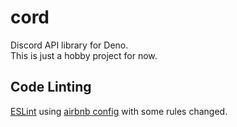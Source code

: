 # cord
Discord API library for Deno.  
This is just a hobby project for now.

## Code Linting

[ESLint](https://eslint.org/) using [airbnb config](https://www.npmjs.com/package/eslint-config-airbnb-base) with some rules changed.
